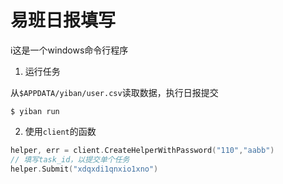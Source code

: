 # 易班日报填写

ℹ️这是一个windows命令行程序

1. 运行任务

从`$APPDATA/yiban/user.csv`读取数据，执行日报提交
```shell
$ yiban run
```
2. 使用`client`的函数

```go
helper, err = client.CreateHelperWithPassword("110","aabb")
// 填写task_id，以提交单个任务
helper.Submit("xdqxdi1qnxio1xno")
```